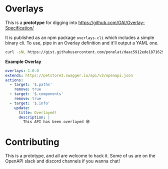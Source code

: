# Overlays

This is a **prototype** for digging into https://github.com/OAI/Overlay-Specification/

It is published as an npm package `overlays-cli` which includes a simple binary cli.
To use, pipe in an Overlay definition and it'll output a YAML one.

```sh
curl -sNL https://gist.githubusercontent.com/ponelat/daac5912ede1871629b6028bbe715d3a/raw/2871f9f27fb93d1c01567d198fb60cd1271e7dcf/overlay.yml | npx overlays-cli@latest
```

**Example Overlay**

```yaml
overlays: 1.0.0
extends: https://petstore3.swagger.io/api/v3/openapi.json
actions:
  - target: '$.paths'
    remove: true
  - target: '$.components'
    remove: true
  - target: '$.info'
    update:
      title: Overlayed!
      description: |
        This API has been overlayed 😎 
```

# Contributing

This is a prototype, and all are welcome to hack it. Some of us are on the OpenAPI slack and discord channels if you wanna chat!
